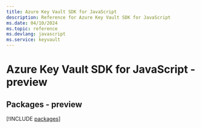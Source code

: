 ```yaml
---
title: Azure Key Vault SDK for JavaScript
description: Reference for Azure Key Vault SDK for JavaScript
ms.date: 04/10/2024
ms.topic: reference
ms.devlang: javascript
ms.service: keyvault
---
```

# Azure Key Vault SDK for JavaScript - preview
## Packages - preview
[!INCLUDE [packages](key-vault-index.md)]
